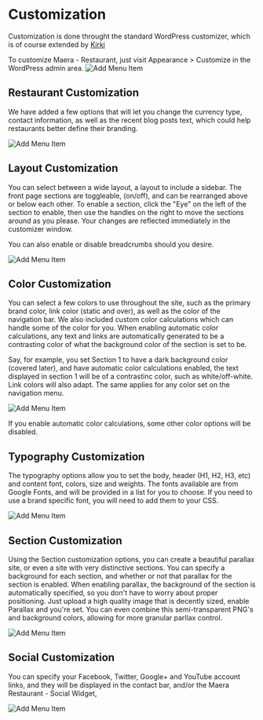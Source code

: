 # Customization

<aside class="notice">Customization is done throught the standard WordPress customizer, which is of course extended by <a href="http://kirki.org/" target="_blank">Kirki</a></aside>

To customize Maera - Restaurant, just visit Appearance > Customize in the WordPress admin area.
![Add Menu Item](/images/customizer.png)


## Restaurant Customization
We have added a few options that will let you change the currency type, contact information, as well as the recent blog posts text, which could help restaurants better define their branding.

![Add Menu Item](/images/customizer-restaurant.png)

## Layout Customization
You can select between a wide layout, a layout to include a sidebar.  The front page sections are toggleable, (on/off), and can be rearranged above or below each other.  To enable a section, click the "Eye" on the left of the section to enable, then use the handles on the right to move the sections around as you please.  Your changes are reflected immediately in the customizer window.

You can also enable or disable breadcrumbs should you desire.

![Add Menu Item](/images/customizer-layout.png)

## Color Customization
You can select a few colors to use throughout the site, such as the primary brand color, link color (static and over), as well as the color of the navigation bar. We also included custom color calculations which can handle some of the color for you.  When enabling automatic color calculations, any text and links are automatically generated to be a contrasting color of what the background color of the section is set to be.

Say, for example, you set Section 1 to have a dark background color (covered later), and have automatic color calculations enabled, the text displayed in section 1 will be of a contrastinc color, such as white/off-white.  Link colors will also adapt.  The same applies for any color set on the navigation menu.

![Add Menu Item](/images/customizer-colors.png)

If you enable automatic color calculations, some other color options will be disabled.

## Typography Customization
The typography options allow you to set the body, header (H1, H2, H3, etc) and content font, colors, size and weights. The fonts available are from Google Fonts, and will be provided in a list for you to choose.  If you need to use a brand specific font, you will need to add them to your CSS.

![Add Menu Item](/images/customizer-typography.png)

## Section Customization
Using the Section customization options, you can create a beautiful parallax site, or even a site with very distinctive sections.  You can specify a background for each section, and whether or not that parallax for the section is enabled. When enabling parallax, the background of the section is automatically specified, so you don't have to worry about proper positioning.  Just upload a high quality image that is decently sized, enable Parallax and you're set.  You can even combine this semi-transparent PNG's and background colors, allowing for more granular parllax control.

![Add Menu Item](/images/customizer-sections.png)

## Social Customization
You can specify your Facebook, Twitter, Google+ and YouTube account links, and they will be displayed in the contact bar, and/or the Maera Restaurant - Social Widget,

![Add Menu Item](/images/customizer-social.png)
